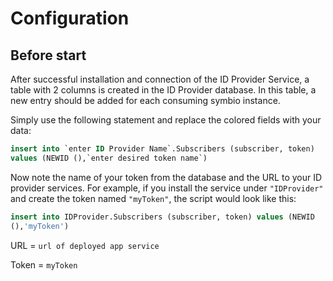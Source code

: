 # Configuration
## Before start
After successful installation and connection of the ID Provider Service,
a table with 2 columns is created in the ID Provider database. In this
table, a new entry should be added for each consuming symbio instance.

Simply use the following statement and replace the colored fields with
your data:
```sql
insert into `enter ID Provider Name`.Subscribers (subscriber, token)
values (NEWID (),`enter desired token name`)
```
Now note the name of your token from the database and the URL to your ID
provider services. For example, if you install the service under
``"IDProvider"`` and create the token named ``"myToken"``, the script would look
like this:

```sql
insert into IDProvider.Subscribers (subscriber, token) values (NEWID
(),'myToken')
```
URL = ``url of deployed app service``

Token = `myToken`

